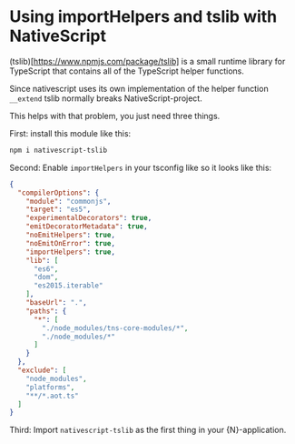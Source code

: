 # Using importHelpers and tslib with NativeScript

(tslib)[https://www.npmjs.com/package/tslib] is a small runtime library for TypeScript that contains all of the TypeScript helper functions.

Since nativescript uses its own implementation of the helper function `__extend` tslib normally breaks NativeScript-project.

This helps with that problem, you just need three things.

First: install this module like this:
```bash
npm i nativescript-tslib
```

Second: Enable `importHelpers` in your tsconfig like so it looks like this:
```json
{
  "compilerOptions": {
    "module": "commonjs",
    "target": "es5",
    "experimentalDecorators": true,
    "emitDecoratorMetadata": true,
    "noEmitHelpers": true,
    "noEmitOnError": true,
    "importHelpers": true,
    "lib": [
      "es6",
      "dom",
      "es2015.iterable"
    ],
    "baseUrl": ".",
    "paths": {
      "*": [
        "./node_modules/tns-core-modules/*",
        "./node_modules/*"
      ]
    }
  },
  "exclude": [
    "node_modules",
    "platforms",
    "**/*.aot.ts"
  ]
}
```

Third: Import `nativescript-tslib` as the first thing in your {N}-application.